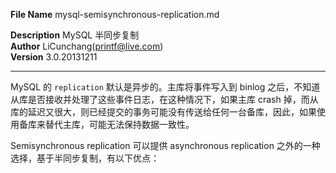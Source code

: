 **File Name** mysql-semisynchronous-replication.md  

**Description** MySQL 半同步复制    
**Author** LiCunchang(printf@live.com)   
**Version** 3.0.20131211  

------

MySQL 的 `replication` 默认是异步的。主库将事件写入到 binlog 之后，不知道从库是否接收并处理了这些事件日志，在这种情况下，如果主库 crash 掉，而从库的延迟又很大，则已经提交的事务可能没有传送给任何一台备库，因此，如果使用备库来替代主库，可能无法保持数据一致性。

Semisynchronous replication 可以提供 asynchronous replication 之外的一种选择，基于半同步复制，有以下优点：







